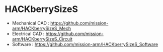 # HACKberrySizeS

- Mechanical CAD : https://github.com/mission-arm/HACKberrySizeS_Mech
- Electrical CAD : https://github.com/mission-arm/HACKberrySizeS_Circuit
- Software : https://github.com/mission-arm/HACKberrySizeS_Software
